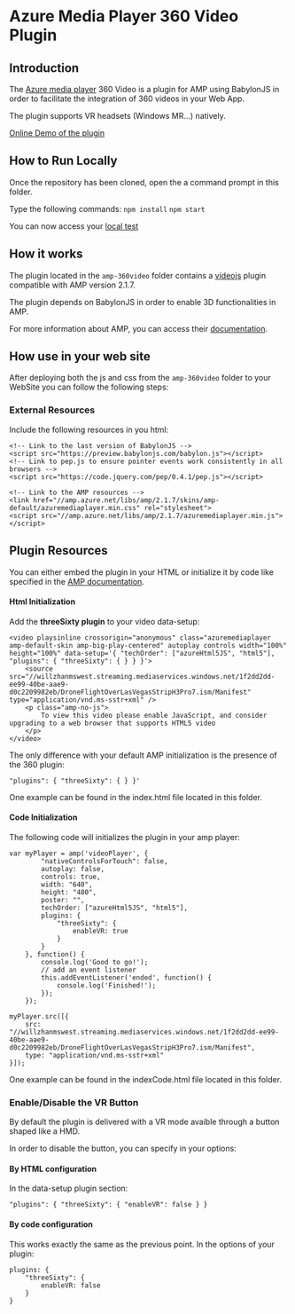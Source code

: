 # Azure Media Player 360 Video Plugin

## Introduction 
The [Azure media player](http://amp.azure.net/libs/amp/latest/docs/index.html) 360 Video is a plugin for AMP using BabylonJS in order to facilitate the integration of 360 videos in your Web App.

The plugin supports VR headsets (Windows MR...) natively.

[Online Demo of the plugin](http://www.babylonjs.com/Demos/Amp360Video/)

## How to Run Locally
Once the repository has been cloned, open the a command prompt in this folder.

Type the following commands:
```npm install```
```npm start```

You can now access your [local test](http://localhost:1337/)

## How it works
The plugin located in the ```amp-360video``` folder contains a [videojs](https://docs.videojs.com/tutorial-plugins.html) plugin compatible with AMP version 2.1.7.

The plugin depends on BabylonJS in order to enable 3D functionalities in AMP.

For more information about AMP, you can access their [documentation](http://amp.azure.net/libs/amp/latest/docs/index.html).

## How use in your web site
After deploying both the js and css from the ```amp-360video``` folder to your WebSite you can follow the following steps:

### External Resources
Include the following resources in you html:
```
<!-- Link to the last version of BabylonJS -->
<script src="https://preview.babylonjs.com/babylon.js"></script>
<!-- Link to pep.js to ensure pointer events work consistently in all browsers -->
<script src="https://code.jquery.com/pep/0.4.1/pep.js"></script>

<!-- Link to the AMP resources -->
<link href="//amp.azure.net/libs/amp/2.1.7/skins/amp-default/azuremediaplayer.min.css" rel="stylesheet">
<script src="//amp.azure.net/libs/amp/2.1.7/azuremediaplayer.min.js"></script>
```

## Plugin Resources
You can either embed the plugin in your HTML or initialize it by code like specified in the [AMP documentation](http://amp.azure.net/libs/amp/latest/docs/index.html#plugins).

#### Html Initialization
Add the **threeSixty plugin** to your video data-setup:
```
<video playsinline crossorigin="anonymous" class="azuremediaplayer amp-default-skin amp-big-play-centered" autoplay controls width="100%" height="100%" data-setup='{ "techOrder": ["azureHtml5JS", "html5"], "plugins": { "threeSixty": { } } }'>
    <source src="//willzhanmswest.streaming.mediaservices.windows.net/1f2dd2dd-ee99-40be-aae9-d0c2209982eb/DroneFlightOverLasVegasStripH3Pro7.ism/Manifest" type="application/vnd.ms-sstr+xml" />
    <p class="amp-no-js">
        To view this video please enable JavaScript, and consider upgrading to a web browser that supports HTML5 video
    </p>
</video>
```

The only difference with your default AMP initialization is the presence of the 360 plugin:
```
"plugins": { "threeSixty": { } }'
```

One example can be found in the index.html file located in this folder.

#### Code Initialization
The following code will initializes the plugin in your amp player:
```
var myPlayer = amp('videoPlayer', {
        "nativeControlsForTouch": false,
        autoplay: false,
        controls: true,
        width: "640",
        height: "480",
        poster: "",
        techOrder: ["azureHtml5JS", "html5"], 
        plugins: { 
            "threeSixty": {
                enableVR: true
            }
        }
    }, function() {
        console.log('Good to go!');
        // add an event listener
        this.addEventListener('ended', function() {
            console.log('Finished!');
        });
    });

myPlayer.src([{
    src: "//willzhanmswest.streaming.mediaservices.windows.net/1f2dd2dd-ee99-40be-aae9-d0c2209982eb/DroneFlightOverLasVegasStripH3Pro7.ism/Manifest",
    type: "application/vnd.ms-sstr+xml"
}]);
```

One example can be found in the indexCode.html file located in this folder.

### Enable/Disable the VR Button
By default the plugin is delivered with a VR mode avaible through a button shaped like a HMD.

In order to disable the button, you can specify in your options:

#### By HTML configuration
In the data-setup plugin section:
```
"plugins": { "threeSixty": { "enableVR": false } }
```

#### By code configuration
This works exactly the same as the previous point. In the options of your plugin:
```
plugins: { 
    "threeSixty": {
        enableVR: false
    }
}
```